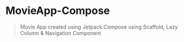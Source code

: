 # MovieApp-Compose

> Movie App created using Jetpack Compose using Scaffold, Lazy Column &amp; Navigation Component
